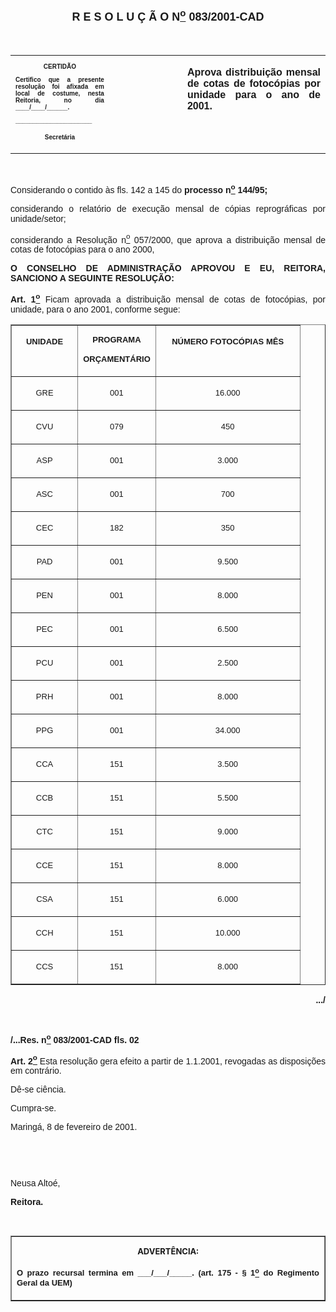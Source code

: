 <BODY>

<B><FONT FACE="Arial" SIZE=4><P ALIGN="CENTER"><A NAME="_Toc445798786"></P>
<P ALIGN="CENTER">R E S O L U &Ccedil; &Atilde; O  N<U><SUP>o</U></SUP>  083/2001-CAD</P>
</B></FONT><FONT FACE="Arial"><P ALIGN="JUSTIFY"></P>
<P ALIGN="JUSTIFY">&nbsp;</P></FONT>
<TABLE CELLSPACING=0 BORDER=0 CELLPADDING=7 WIDTH=604>
<TR><TD WIDTH="31%" VALIGN="TOP">
<B><FONT FACE="Arial" SIZE=1><P ALIGN="CENTER">CERTID&Atilde;O</P>
<P ALIGN="JUSTIFY">   Certifico que a presente resolu&ccedil;&atilde;o foi afixada em local de costume, nesta Reitoria, no dia ____/____/______.</P>
<P ALIGN="JUSTIFY"></P>
<P ALIGN="JUSTIFY">______________________</P>
<P ALIGN="CENTER">Secret&aacute;ria</B></FONT></TD>
<TD WIDTH="23%" VALIGN="TOP">&nbsp;</TD>
<TD WIDTH="45%" VALIGN="TOP">
<B><FONT FACE="Arial"><P ALIGN="JUSTIFY">Aprova distribui&ccedil;&atilde;o mensal de cotas de fotoc&oacute;pias por unidade para o ano de 2001.</B></FONT></TD>
</TR>
</TABLE>

<FONT FACE="Arial"><P ALIGN="JUSTIFY"></P>
<P ALIGN="JUSTIFY">&nbsp;</P>
<P ALIGN="JUSTIFY">Considerando o contido &agrave;s fls. 142 a 145 do <B>processo n<U><SUP>o</U></SUP> 144/95;</P>
</B><P ALIGN="JUSTIFY">considerando o relat&oacute;rio de execu&ccedil;&atilde;o mensal de c&oacute;pias reprogr&aacute;ficas por unidade/setor;</P>
<P ALIGN="JUSTIFY">considerando a Resolu&ccedil;&atilde;o n<U><SUP>o</U></SUP> 057/2000, que aprova a distribui&ccedil;&atilde;o mensal de cotas de fotoc&oacute;pias para o ano 2000,</P>
<P ALIGN="JUSTIFY"></P>
<B><P ALIGN="JUSTIFY">O CONSELHO DE ADMINISTRA&Ccedil;&Atilde;O APROVOU E EU, REITORA, SANCIONO A SEGUINTE RESOLU&Ccedil;&Atilde;O:</P>
</B><P ALIGN="JUSTIFY"></P>
<B><P ALIGN="JUSTIFY">Art. 1<U><SUP>o</B></U></SUP> Ficam aprovada a distribui&ccedil;&atilde;o mensal de cotas de fotoc&oacute;pias, por unidade, para o ano 2001, conforme segue:</P>
<P ALIGN="JUSTIFY"></P></FONT>
<TABLE BORDER CELLSPACING=1 CELLPADDING=7 WIDTH=604>
<TR><TD WIDTH="23%" VALIGN="TOP">
<B><FONT FACE="Arial" SIZE=2><P ALIGN="CENTER">UNIDADE</B></FONT></TD>
<TD WIDTH="27%" VALIGN="TOP">
<B><FONT FACE="Arial" SIZE=2><P ALIGN="CENTER">PROGRAMA</P>
<P ALIGN="CENTER">OR&Ccedil;AMENT&Aacute;RIO</B></FONT></TD>
<TD WIDTH="50%" VALIGN="TOP">
<B><FONT FACE="Arial" SIZE=2><P ALIGN="CENTER">N&Uacute;MERO FOTOC&Oacute;PIAS M&Ecirc;S</B></FONT></TD>
</TR>
<TR><TD WIDTH="23%" VALIGN="TOP">
<FONT FACE="Arial" SIZE=2><P ALIGN="CENTER">GRE</FONT></TD>
<TD WIDTH="27%" VALIGN="TOP">
<FONT FACE="Arial" SIZE=2><P ALIGN="CENTER">001</FONT></TD>
<TD WIDTH="50%" VALIGN="TOP">
<FONT FACE="Arial" SIZE=2><P ALIGN="CENTER">                16.000</FONT></TD>
</TR>
<TR><TD WIDTH="23%" VALIGN="TOP">
<FONT FACE="Arial" SIZE=2><P ALIGN="CENTER">CVU</FONT></TD>
<TD WIDTH="27%" VALIGN="TOP">
<FONT FACE="Arial" SIZE=2><P ALIGN="CENTER">079</FONT></TD>
<TD WIDTH="50%" VALIGN="TOP">
<FONT FACE="Arial" SIZE=2><P ALIGN="CENTER">                     450</FONT></TD>
</TR>
<TR><TD WIDTH="23%" VALIGN="TOP">
<FONT FACE="Arial" SIZE=2><P ALIGN="CENTER">ASP</FONT></TD>
<TD WIDTH="27%" VALIGN="TOP">
<FONT FACE="Arial" SIZE=2><P ALIGN="CENTER">001</FONT></TD>
<TD WIDTH="50%" VALIGN="TOP">
<FONT FACE="Arial" SIZE=2><P ALIGN="CENTER">                  3.000</FONT></TD>
</TR>
<TR><TD WIDTH="23%" VALIGN="TOP">
<FONT FACE="Arial" SIZE=2><P ALIGN="CENTER">ASC</FONT></TD>
<TD WIDTH="27%" VALIGN="TOP">
<FONT FACE="Arial" SIZE=2><P ALIGN="CENTER">001</FONT></TD>
<TD WIDTH="50%" VALIGN="TOP">
<FONT FACE="Arial" SIZE=2><P ALIGN="CENTER">                     700</FONT></TD>
</TR>
<TR><TD WIDTH="23%" VALIGN="TOP">
<FONT FACE="Arial" SIZE=2><P ALIGN="CENTER">CEC</FONT></TD>
<TD WIDTH="27%" VALIGN="TOP">
<FONT FACE="Arial" SIZE=2><P ALIGN="CENTER">182</FONT></TD>
<TD WIDTH="50%" VALIGN="TOP">
<FONT FACE="Arial" SIZE=2><P ALIGN="CENTER">                     350</FONT></TD>
</TR>
<TR><TD WIDTH="23%" VALIGN="TOP">
<FONT FACE="Arial" SIZE=2><P ALIGN="CENTER">PAD</FONT></TD>
<TD WIDTH="27%" VALIGN="TOP">
<FONT FACE="Arial" SIZE=2><P ALIGN="CENTER">001</FONT></TD>
<TD WIDTH="50%" VALIGN="TOP">
<FONT FACE="Arial" SIZE=2><P ALIGN="CENTER">                  9.500</FONT></TD>
</TR>
<TR><TD WIDTH="23%" VALIGN="TOP">
<FONT FACE="Arial" SIZE=2><P ALIGN="CENTER">PEN</FONT></TD>
<TD WIDTH="27%" VALIGN="TOP">
<FONT FACE="Arial" SIZE=2><P ALIGN="CENTER">001</FONT></TD>
<TD WIDTH="50%" VALIGN="TOP">
<FONT FACE="Arial" SIZE=2><P ALIGN="CENTER">                  8.000</FONT></TD>
</TR>
<TR><TD WIDTH="23%" VALIGN="TOP">
<FONT FACE="Arial" SIZE=2><P ALIGN="CENTER">PEC</FONT></TD>
<TD WIDTH="27%" VALIGN="TOP">
<FONT FACE="Arial" SIZE=2><P ALIGN="CENTER">001</FONT></TD>
<TD WIDTH="50%" VALIGN="TOP">
<FONT FACE="Arial" SIZE=2><P ALIGN="CENTER">                  6.500</FONT></TD>
</TR>
<TR><TD WIDTH="23%" VALIGN="TOP">
<FONT FACE="Arial" SIZE=2><P ALIGN="CENTER">PCU</FONT></TD>
<TD WIDTH="27%" VALIGN="TOP">
<FONT FACE="Arial" SIZE=2><P ALIGN="CENTER">001</FONT></TD>
<TD WIDTH="50%" VALIGN="TOP">
<FONT FACE="Arial" SIZE=2><P ALIGN="CENTER">                  2.500</FONT></TD>
</TR>
<TR><TD WIDTH="23%" VALIGN="TOP">
<FONT FACE="Arial" SIZE=2><P ALIGN="CENTER">PRH</FONT></TD>
<TD WIDTH="27%" VALIGN="TOP">
<FONT FACE="Arial" SIZE=2><P ALIGN="CENTER">001</FONT></TD>
<TD WIDTH="50%" VALIGN="TOP">
<FONT FACE="Arial" SIZE=2><P ALIGN="CENTER">                  8.000</FONT></TD>
</TR>
<TR><TD WIDTH="23%" VALIGN="TOP">
<FONT FACE="Arial" SIZE=2><P ALIGN="CENTER">PPG</FONT></TD>
<TD WIDTH="27%" VALIGN="TOP">
<FONT FACE="Arial" SIZE=2><P ALIGN="CENTER">001</FONT></TD>
<TD WIDTH="50%" VALIGN="TOP">
<FONT FACE="Arial" SIZE=2><P ALIGN="CENTER">                34.000</FONT></TD>
</TR>
<TR><TD WIDTH="23%" VALIGN="TOP">
<FONT FACE="Arial" SIZE=2><P ALIGN="CENTER">CCA</FONT></TD>
<TD WIDTH="27%" VALIGN="TOP">
<FONT FACE="Arial" SIZE=2><P ALIGN="CENTER">151</FONT></TD>
<TD WIDTH="50%" VALIGN="TOP">
<FONT FACE="Arial" SIZE=2><P ALIGN="CENTER">                  3.500</FONT></TD>
</TR>
<TR><TD WIDTH="23%" VALIGN="TOP">
<FONT FACE="Arial" SIZE=2><P ALIGN="CENTER">CCB</FONT></TD>
<TD WIDTH="27%" VALIGN="TOP">
<FONT FACE="Arial" SIZE=2><P ALIGN="CENTER">151</FONT></TD>
<TD WIDTH="50%" VALIGN="TOP">
<FONT FACE="Arial" SIZE=2><P ALIGN="CENTER">                  5.500</FONT></TD>
</TR>
<TR><TD WIDTH="23%" VALIGN="TOP">
<FONT FACE="Arial" SIZE=2><P ALIGN="CENTER">CTC</FONT></TD>
<TD WIDTH="27%" VALIGN="TOP">
<FONT FACE="Arial" SIZE=2><P ALIGN="CENTER">151</FONT></TD>
<TD WIDTH="50%" VALIGN="TOP">
<FONT FACE="Arial" SIZE=2><P ALIGN="CENTER">                  9.000</FONT></TD>
</TR>
<TR><TD WIDTH="23%" VALIGN="TOP">
<FONT FACE="Arial" SIZE=2><P ALIGN="CENTER">CCE</FONT></TD>
<TD WIDTH="27%" VALIGN="TOP">
<FONT FACE="Arial" SIZE=2><P ALIGN="CENTER">151</FONT></TD>
<TD WIDTH="50%" VALIGN="TOP">
<FONT FACE="Arial" SIZE=2><P ALIGN="CENTER">                  8.000</FONT></TD>
</TR>
<TR><TD WIDTH="23%" VALIGN="TOP">
<FONT FACE="Arial" SIZE=2><P ALIGN="CENTER">CSA</FONT></TD>
<TD WIDTH="27%" VALIGN="TOP">
<FONT FACE="Arial" SIZE=2><P ALIGN="CENTER">151</FONT></TD>
<TD WIDTH="50%" VALIGN="TOP">
<FONT FACE="Arial" SIZE=2><P ALIGN="CENTER">                  6.000</FONT></TD>
</TR>
<TR><TD WIDTH="23%" VALIGN="TOP">
<FONT FACE="Arial" SIZE=2><P ALIGN="CENTER">CCH</FONT></TD>
<TD WIDTH="27%" VALIGN="TOP">
<FONT FACE="Arial" SIZE=2><P ALIGN="CENTER">151</FONT></TD>
<TD WIDTH="50%" VALIGN="TOP">
<FONT FACE="Arial" SIZE=2><P ALIGN="CENTER">                10.000</FONT></TD>
</TR>
<TR><TD WIDTH="23%" VALIGN="TOP">
<FONT FACE="Arial" SIZE=2><P ALIGN="CENTER">CCS</FONT></TD>
<TD WIDTH="27%" VALIGN="TOP">
<FONT FACE="Arial" SIZE=2><P ALIGN="CENTER">151</FONT></TD>
<TD WIDTH="50%" VALIGN="TOP">
<FONT FACE="Arial" SIZE=2><P ALIGN="CENTER">                  8.000</FONT></TD>
</TR>
</TABLE>

<B><FONT FACE="Arial"><P ALIGN="RIGHT">.../</P>
</B><P ALIGN="JUSTIFY"></P>
<P ALIGN="JUSTIFY">&nbsp;</P>
<B><P ALIGN="JUSTIFY">/...Res. n<U><SUP>o</U></SUP> 083/2001-CAD&#9;&#9;&#9;&#9;&#9;&#9;&#9;&#9;        fls. 02</P>
<P ALIGN="JUSTIFY"></P>
<P ALIGN="JUSTIFY">Art. 2<U><SUP>o</B></U></SUP> Esta resolu&ccedil;&atilde;o gera efeito a partir de 1.1.2001, revogadas as disposi&ccedil;&otilde;es em contr&aacute;rio.</P>
<P ALIGN="JUSTIFY">D&ecirc;-se ci&ecirc;ncia.</P>
<P ALIGN="JUSTIFY">&#9;Cumpra-se.</P>
<P ALIGN="JUSTIFY"></P>
<P ALIGN="JUSTIFY">Maring&aacute;, 8 de fevereiro de 2001.</P>
<P ALIGN="JUSTIFY"></P>
<P ALIGN="JUSTIFY">&nbsp;</P>
<P ALIGN="JUSTIFY">&nbsp;</P>
<P>Neusa Alto&eacute;,</P>
<B><P>Reitora.</P>

<P>&nbsp;</P></B></FONT>
<TABLE BORDER CELLSPACING=1 CELLPADDING=4 WIDTH=207>
<TR><TD VALIGN="TOP">
<B><FONT SIZE=2><P ALIGN="CENTER">ADVERT&Ecirc;NCIA:</P>
</FONT><FONT FACE="Arial" SIZE=2><P ALIGN="JUSTIFY">O prazo recursal termina em ___/___/_____. (art. 175 - § 1<U><SUP>o</U></SUP> do Regimento Geral da UEM)</B></FONT></TD>
</TR>
</TABLE>

<FONT SIZE=2><P></A></P></FONT></BODY>
